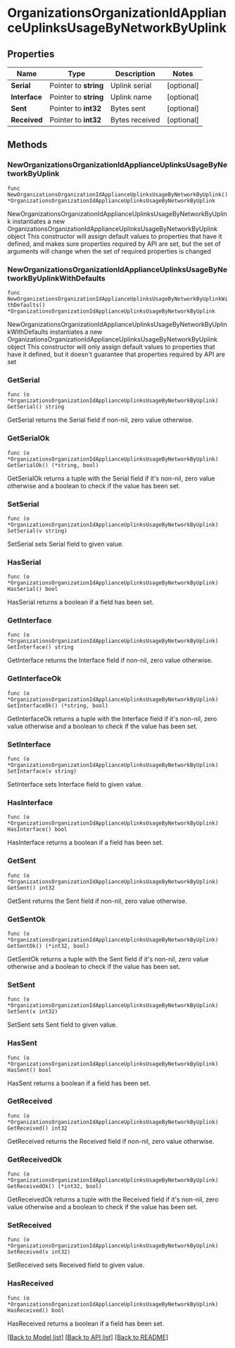 # OrganizationsOrganizationIdApplianceUplinksUsageByNetworkByUplink

## Properties

Name | Type | Description | Notes
------------ | ------------- | ------------- | -------------
**Serial** | Pointer to **string** | Uplink serial | [optional] 
**Interface** | Pointer to **string** | Uplink name | [optional] 
**Sent** | Pointer to **int32** | Bytes sent | [optional] 
**Received** | Pointer to **int32** | Bytes received | [optional] 

## Methods

### NewOrganizationsOrganizationIdApplianceUplinksUsageByNetworkByUplink

`func NewOrganizationsOrganizationIdApplianceUplinksUsageByNetworkByUplink() *OrganizationsOrganizationIdApplianceUplinksUsageByNetworkByUplink`

NewOrganizationsOrganizationIdApplianceUplinksUsageByNetworkByUplink instantiates a new OrganizationsOrganizationIdApplianceUplinksUsageByNetworkByUplink object
This constructor will assign default values to properties that have it defined,
and makes sure properties required by API are set, but the set of arguments
will change when the set of required properties is changed

### NewOrganizationsOrganizationIdApplianceUplinksUsageByNetworkByUplinkWithDefaults

`func NewOrganizationsOrganizationIdApplianceUplinksUsageByNetworkByUplinkWithDefaults() *OrganizationsOrganizationIdApplianceUplinksUsageByNetworkByUplink`

NewOrganizationsOrganizationIdApplianceUplinksUsageByNetworkByUplinkWithDefaults instantiates a new OrganizationsOrganizationIdApplianceUplinksUsageByNetworkByUplink object
This constructor will only assign default values to properties that have it defined,
but it doesn't guarantee that properties required by API are set

### GetSerial

`func (o *OrganizationsOrganizationIdApplianceUplinksUsageByNetworkByUplink) GetSerial() string`

GetSerial returns the Serial field if non-nil, zero value otherwise.

### GetSerialOk

`func (o *OrganizationsOrganizationIdApplianceUplinksUsageByNetworkByUplink) GetSerialOk() (*string, bool)`

GetSerialOk returns a tuple with the Serial field if it's non-nil, zero value otherwise
and a boolean to check if the value has been set.

### SetSerial

`func (o *OrganizationsOrganizationIdApplianceUplinksUsageByNetworkByUplink) SetSerial(v string)`

SetSerial sets Serial field to given value.

### HasSerial

`func (o *OrganizationsOrganizationIdApplianceUplinksUsageByNetworkByUplink) HasSerial() bool`

HasSerial returns a boolean if a field has been set.

### GetInterface

`func (o *OrganizationsOrganizationIdApplianceUplinksUsageByNetworkByUplink) GetInterface() string`

GetInterface returns the Interface field if non-nil, zero value otherwise.

### GetInterfaceOk

`func (o *OrganizationsOrganizationIdApplianceUplinksUsageByNetworkByUplink) GetInterfaceOk() (*string, bool)`

GetInterfaceOk returns a tuple with the Interface field if it's non-nil, zero value otherwise
and a boolean to check if the value has been set.

### SetInterface

`func (o *OrganizationsOrganizationIdApplianceUplinksUsageByNetworkByUplink) SetInterface(v string)`

SetInterface sets Interface field to given value.

### HasInterface

`func (o *OrganizationsOrganizationIdApplianceUplinksUsageByNetworkByUplink) HasInterface() bool`

HasInterface returns a boolean if a field has been set.

### GetSent

`func (o *OrganizationsOrganizationIdApplianceUplinksUsageByNetworkByUplink) GetSent() int32`

GetSent returns the Sent field if non-nil, zero value otherwise.

### GetSentOk

`func (o *OrganizationsOrganizationIdApplianceUplinksUsageByNetworkByUplink) GetSentOk() (*int32, bool)`

GetSentOk returns a tuple with the Sent field if it's non-nil, zero value otherwise
and a boolean to check if the value has been set.

### SetSent

`func (o *OrganizationsOrganizationIdApplianceUplinksUsageByNetworkByUplink) SetSent(v int32)`

SetSent sets Sent field to given value.

### HasSent

`func (o *OrganizationsOrganizationIdApplianceUplinksUsageByNetworkByUplink) HasSent() bool`

HasSent returns a boolean if a field has been set.

### GetReceived

`func (o *OrganizationsOrganizationIdApplianceUplinksUsageByNetworkByUplink) GetReceived() int32`

GetReceived returns the Received field if non-nil, zero value otherwise.

### GetReceivedOk

`func (o *OrganizationsOrganizationIdApplianceUplinksUsageByNetworkByUplink) GetReceivedOk() (*int32, bool)`

GetReceivedOk returns a tuple with the Received field if it's non-nil, zero value otherwise
and a boolean to check if the value has been set.

### SetReceived

`func (o *OrganizationsOrganizationIdApplianceUplinksUsageByNetworkByUplink) SetReceived(v int32)`

SetReceived sets Received field to given value.

### HasReceived

`func (o *OrganizationsOrganizationIdApplianceUplinksUsageByNetworkByUplink) HasReceived() bool`

HasReceived returns a boolean if a field has been set.


[[Back to Model list]](../README.md#documentation-for-models) [[Back to API list]](../README.md#documentation-for-api-endpoints) [[Back to README]](../README.md)


